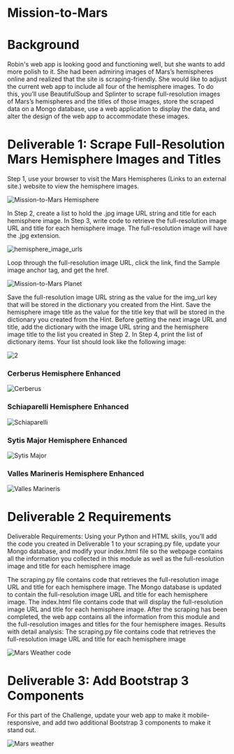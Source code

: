 # Mission-to-Mars

# Background

Robin's web app is looking good and functioning well, but she wants to add more polish to it. She had been admiring images of Mars’s hemispheres online and realized that the site is scraping-friendly. She would like to adjust the current web app to include all four of the hemisphere images. To do this, you’ll use BeautifulSoup and Splinter to scrape full-resolution images of Mars’s hemispheres and the titles of those images, store the scraped data on a Mongo database, use a web application to display the data, and alter the design of the web app to accommodate these images.

# Deliverable 1: Scrape Full-Resolution Mars Hemisphere Images and Titles

Step 1, use your browser to visit the Mars Hemispheres (Links to an external site.) website to view the hemisphere images.

![Mission-to-Mars Hemisphere](https://user-images.githubusercontent.com/107443962/188520939-aaa0239f-6afb-4d7b-9852-b4e37e069f55.png)

In Step 2, create a list to hold the .jpg image URL string and title for each hemisphere image.
In Step 3, write code to retrieve the full-resolution image URL and title for each hemisphere image. The full-resolution image will have the .jpg extension.

![hemisphere_image_urls](https://user-images.githubusercontent.com/107443962/188519820-7a67676a-aa84-4eef-bef1-0120c0458d53.png)

Loop through the full-resolution image URL, click the link, find the Sample image anchor tag, and get the href.

![Mission-to-Mars Planet](https://user-images.githubusercontent.com/107443962/188520517-7986b69e-238a-48d1-becc-fc5abc430a86.png)

Save the full-resolution image URL string as the value for the img_url key that will be stored in the dictionary you created from the Hint.
Save the hemisphere image title as the value for the title key that will be stored in the dictionary you created from the Hint.
Before getting the next image URL and title, add the dictionary with the image URL string and the hemisphere image title to the list you created in Step 2.
In Step 4, print the list of dictionary items. Your list should look like the following image:

![2](https://user-images.githubusercontent.com/107443962/188521738-39cdd35e-5427-4909-812e-252022b1f7c4.png)

### Cerberus Hemisphere Enhanced

![Cerberus](https://user-images.githubusercontent.com/107443962/188522034-a9baa884-ae5f-422a-923f-3cb319de08dc.jpg)

### Schiaparelli Hemisphere Enhanced

![Schiaparelli](https://user-images.githubusercontent.com/107443962/188522037-7dcc68f9-4519-4f68-b64a-abb6d55c7edb.jpg)


### Sytis Major Hemisphere Enhanced

![Sytis Major](https://user-images.githubusercontent.com/107443962/188522042-9023a884-f201-4bff-a4ff-5d46ac8d4fcd.jpg)


### Valles Marineris Hemisphere Enhanced

![Valles Marineris](https://user-images.githubusercontent.com/107443962/188522052-691d29c3-5867-4a4c-978f-6f802737fdcb.jpg)

# Deliverable 2 Requirements

Deliverable Requirements:
Using your Python and HTML skills, you’ll add the code you created in Deliverable 1 to your scraping.py file, update your Mongo database, and modify your index.html file so the webpage contains all the information you collected in this module as well as the full-resolution image and title for each hemisphere image

The scraping.py file contains code that retrieves the full-resolution image URL and title for each hemisphere image.
The Mongo database is updated to contain the full-resolution image URL and title for each hemisphere image.
The index.html file contains code that will display the full-resolution image URL and title for each hemisphere image.
After the scraping has been completed, the web app contains all the information from this module and the full-resolution images and titles for the four hemisphere images.
Results with detail analysis:
The scraping.py file contains code that retrieves the full-resolution image URL and title for each hemisphere image

![Mars Weather code](https://user-images.githubusercontent.com/107443962/188522543-8decf539-82d8-4e1b-bb14-3188623dcb31.png)


# Deliverable 3: Add Bootstrap 3 Components

For this part of the Challenge, update your web app to make it mobile-responsive, and add two additional Bootstrap 3 components to make it stand out.

![Mars weather](https://user-images.githubusercontent.com/107443962/188522530-b18d2a90-870b-4301-a678-f4898bae86a3.png)
